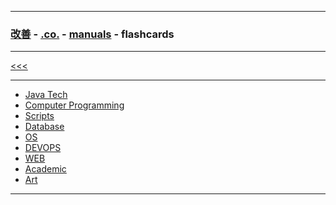 
---

### [改善](https://github.com/ttltrk/0C/blob/master/README.MD) - [.co.](https://github.com/ttltrk/PRG/blob/master/CODING.MD) - [manuals](https://github.com/ttltrk/PRG/blob/master/MAN.MD) - flashcards

---

[<<<](https://github.com/ttltrk/PRG/blob/master/MAN.MD)

---

* <a href="https://github.com/ttltrk/PRG/blob/master/JAVA/DOC/FCJ/FCJ.MD">Java Tech</a>
* <a href="">Computer Programming</a>
* <a href="https://github.com/ttltrk/PRG/blob/master/FCS/FCS.MD">Scripts</a>
* <a href="">Database</a>
* <a href="">OS</a>
* <a href="">DEVOPS</a>
* <a href="https://github.com/ttltrk/WEB/blob/master/FLW/FLW.MD">WEB</a>
* <a href="">Academic</a>
* <a href="">Art</a>

---


